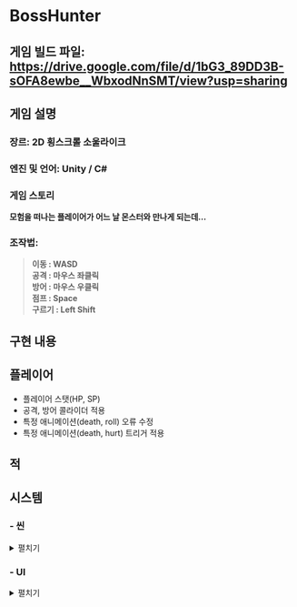 # BossHunter

## 게임 빌드 파일: https://drive.google.com/file/d/1bG3_89DD3B-sOFA8ewbe__WbxodNnSMT/view?usp=sharing

## 게임 설명
### 장르: 2D 횡스크롤 소울라이크
### 엔진 및 언어: Unity / C#
### 게임 스토리
**모험을 떠나는 플레이어가 어느 날 몬스터와 만나게 되는데...**

### 조작법:
> **이동 : WASD**  
> **공격 : 마우스 좌클릭**  
> **방어 : 마우스 우클릭**  
> **점프 : Space**  
> **구르기 : Left Shift**

## 구현 내용
## 플레이어
- 플레이어 스탯(HP, SP)
- 공격, 방어 콜라이더 적용
- 특정 애니메이션(death, roll) 오류 수정
- 특정 애니메이션(death, hurt) 트리거 적용

## 적


## 시스템

### - 씬  
<details>
<summary>펼치기</summary>
  
**인트로씬**  
![image](https://github.com/ACEDIA2567/BossHunter/assets/101154683/95142ed4-20a7-4f26-a5cf-33f83892b70d)  
**인게임씬**  
![image](https://github.com/ACEDIA2567/BossHunter/assets/101154683/b2b19fb4-2786-4518-b168-bac4f73e9fee)

</details>

### - UI
<details>
<summary>펼치기</summary>
  
**옵션 창**  
![image](https://github.com/ACEDIA2567/BossHunter/assets/101154683/7a8efc00-d295-4c3f-a065-bfecbbff4182)


**게임 클리어**  
![image](https://github.com/ACEDIA2567/BossHunter/assets/101154683/87f437e1-67d8-4c6c-bd14-301ebb566f42)

**게임 오버**  
![image](https://github.com/ACEDIA2567/BossHunter/assets/101154683/2241e2af-382e-470f-9c4f-98da5cebc6bb)

</details>

